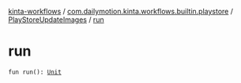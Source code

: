[kinta-workflows](../../index.md) / [com.dailymotion.kinta.workflows.builtin.playstore](../index.md) / [PlayStoreUpdateImages](index.md) / [run](./run.md)

# run

`fun run(): `[`Unit`](https://kotlinlang.org/api/latest/jvm/stdlib/kotlin/-unit/index.html)